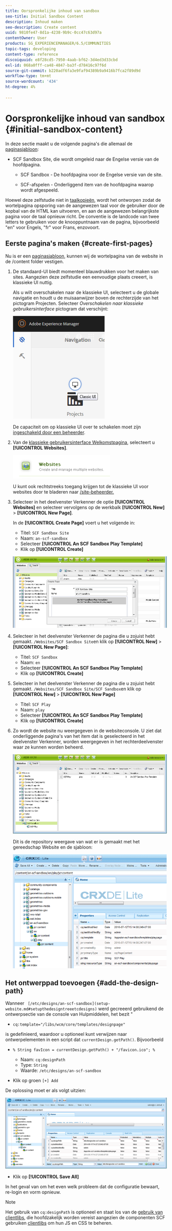 ```yaml
---
title: Oorspronkelijke inhoud van sandbox
seo-title: Initial Sandbox Content
description: Inhoud maken
seo-description: Create content
uuid: 9810fe47-8d1a-4238-9b9c-0cc47c63d97a
contentOwner: User
products: SG_EXPERIENCEMANAGER/6.5/COMMUNITIES
topic-tags: developing
content-type: reference
discoiquuid: e8f28cd5-7950-4aab-bf62-3d4ed3d33cbd
exl-id: 068a0fff-ca48-4847-ba3f-d78416c97f6d
source-git-commit: b220adf6fa3e9faf94389b9a9416b7fca2f89d9d
workflow-type: tm+mt
source-wordcount: '434'
ht-degree: 4%

---
```


# Oorspronkelijke inhoud van sandbox {#initial-sandbox-content}

In deze sectie maakt u de volgende pagina&#39;s die allemaal de [paginasjabloon](initial-app.md#createthepagetemplate):

* SCF Sandbox Site, die wordt omgeleid naar de Engelse versie van de hoofdpagina.

   * SCF Sandbox - De hoofdpagina voor de Engelse versie van de site.

   * SCF-afspelen - Onderliggend item van de hoofdpagina waarop wordt afgespeeld.

Hoewel deze zelfstudie niet in [taalkopieën](../../help/sites-administering/tc-prep.md), wordt het ontworpen zodat de wortelpagina opsporing van de aangewezen taal voor de gebruiker door de kopbal van de HTML kan uitvoeren, en aan de aangewezen belangrijkste pagina voor de taal opnieuw richt. De conventie is de landcode van twee letters te gebruiken voor de knooppuntnaam van de pagina, bijvoorbeeld &quot;en&quot; voor Engels, &quot;fr&quot; voor Frans, enzovoort.

## Eerste pagina&#39;s maken {#create-first-pages}

Nu is er een [paginasjabloon](initial-app.md#createthepagetemplate), kunnen wij de wortelpagina van de website in de /content folder vestigen.

1. De standaard-UI biedt momenteel blauwdrukken voor het maken van sites. Aangezien deze zelfstudie een eenvoudige plaats creeert, is klassieke UI nuttig.

   Als u wilt overschakelen naar de klassieke UI, selecteert u de globale navigatie en houdt u de muisaanwijzer boven de rechterzijde van het pictogram Projecten. Selecteer *Overschakelen naar klassieke gebruikersinterface* pictogram dat verschijnt:

   ![classic-ui](assets/classic-ui.png)

   De capaciteit om op klassieke UI over te schakelen moet zijn [ingeschakeld door een beheerder](../../help/sites-administering/enable-classic-ui.md).

1. Van de [klassieke gebruikersinterface Welkomstpagina](http://localhost:4502/welcome.html), selecteert u **[!UICONTROL Websites]**.

   ![classic-ui-website](assets/classic-ui-website.png)

   U kunt ook rechtstreeks toegang krijgen tot de klassieke UI voor websites door te bladeren naar [/site-beheerder.](http://localhost:4502/siteadmin)

1. Selecteer in het deelvenster Verkenner de optie **[!UICONTROL Websites]** en selecteer vervolgens op de werkbalk **[!UICONTROL New]** > **[!UICONTROL New Page]**.

   In de **[!UICONTROL Create Page]** voert u het volgende in:

   * Titel: `SCF Sandbox Site`
   * Naam: `an-scf-sandbox`
   * Selecteer **[!UICONTROL An SCF Sandbox Play Template]**
   * Klik op **[!UICONTROL Create]**

   ![classic-ui-create-page](assets/classic-ui-create-page.png)

1. Selecteer in het deelvenster Verkenner de pagina die u zojuist hebt gemaakt. `/Websites/SCF Sandbox Site`en klik op **[!UICONTROL New]** > **[!UICONTROL New Page]**:

   * Titel: `SCF Sandbox`
   * Naam: `en`
   * Selecteer **[!UICONTROL An SCF Sandbox Play Template]**
   * Klik op **[!UICONTROL Create]**

1. Selecteer in het deelvenster Verkenner de pagina die u zojuist hebt gemaakt. `/Websites/SCF Sandbox Site/SCF Sandbox`en klik op **[!UICONTROL New]** > **[!UICONTROL New Page]**

   * Titel: `SCF Play`
   * Naam: `play`
   * Selecteer **[!UICONTROL An SCF Sandbox Play Template]**
   * Klik op **[!UICONTROL Create]**

1. Zo wordt de website nu weergegeven in de websiteconsole. U ziet dat onderliggende pagina&#39;s van het item dat is geselecteerd in het deelvenster Verkenner, worden weergegeven in het rechterdeelvenster waar ze kunnen worden beheerd.

   ![classic-ui-website-page](assets/classic-ui-website-page.png)

   Dit is de repository weergave van wat er is gemaakt met het gereedschap Website en de sjabloon:

   ![classic-ui-repository-view](assets/classic-ui-repository-view.png)

## Het ontwerppad toevoegen {#add-the-design-path}

Wanneer ` [/etc/designs/an-scf-sandbox](setup-website.md#setupthedesigntreeetcdesigns)` werd gecreeerd gebruikend de ontwerpsectie van de console van Hulpmiddelen, het bezit &quot;

* `cq:template="/libs/wcm/core/templates/designpage"`

is gedefinieerd, waardoor u optioneel kunt verwijzen naar ontwerpelementen in een script dat `currentDesign.getPath()`. Bijvoorbeeld

* `% String favIcon = currentDesign.getPath() + "/favicon.ico"; %`


   * Naam: `cq:designPath`
   * Type: `String`
   * Waarde: `/etc/designs/an-scf-sandbox`

* Klik op groen `[+] Add`

De oplossing moet er als volgt uitzien:

![classic-ui-repository-path](assets/classic-ui-repository-path.png)

* Klik op **[!UICONTROL Save All]**

In het geval van om het even welk probleem dat de configuratie bewaart, re-login en vorm opnieuw.

>[!NOTE]
>
>Het gebruik van `cq:designPath` is optioneel en staat los van de [gebruik van clientlibs](develop-app.md#includeclientlibsintemplate), die hoofdzakelijk worden vereist aangezien de componenten SCF gebruiken [clientlibs](client-customize.md#clientlibs-for-scf) om hun JS en CSS te beheren.
